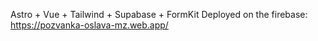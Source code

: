 Astro + Vue + Tailwind + Supabase + FormKit
Deployed on the firebase: https://pozvanka-oslava-mz.web.app/
